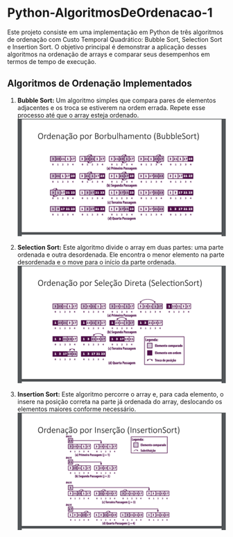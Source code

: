 # Python-AlgoritmosDeOrdenacao-1
Este projeto consiste em uma implementação em Python de três algoritmos de ordenação com Custo Temporal Quadrático: Bubble Sort, Selection Sort e Insertion Sort. O objetivo principal é demonstrar a aplicação desses algoritmos na ordenação de arrays e comparar seus desempenhos em termos de tempo de execução.

## Algoritmos de Ordenação Implementados

1. **Bubble Sort:** Um algoritmo simples que compara pares de elementos adjacentes e os troca se estiverem na ordem errada. Repete esse processo até que o array esteja ordenado.
![Bubble Sort](img_README/BubbleSort.png)

2. **Selection Sort:** Este algoritmo divide o array em duas partes: uma parte ordenada e outra desordenada. Ele encontra o menor elemento na parte desordenada e o move para o início da parte ordenada.
![Selection Sort](img_README/SelectionSort.png)

3. **Insertion Sort:** Este algoritmo percorre o array e, para cada elemento, o insere na posição correta na parte já ordenada do array, deslocando os elementos maiores conforme necessário.
![Insertion Sort](img_README/InsertionSort.png)
